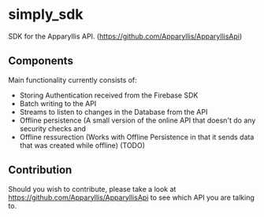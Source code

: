 # simply_sdk

SDK for the Apparyllis API. (https://github.com/Apparyllis/ApparyllisApi)

## Components

Main functionality currently consists of:
* Storing Authentication received from the Firebase SDK
* Batch writing to the API
* Streams to listen to changes in the Database from the API
* Offline persistence (A small version of the online API that doesn't do any security checks and 
* Offline ressurection (Works with Offline Persistence in that it sends data that was created while offline) (TODO)

## Contribution

Should you wish to contribute, please take a look at https://github.com/Apparyllis/ApparyllisApi to see which API you are talking to.  
